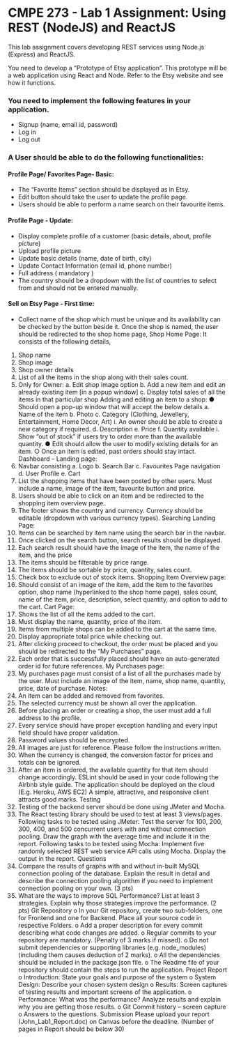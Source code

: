 # CMPE 273 - Lab 1 Assignment: Using REST (NodeJS) and ReactJS

This lab assignment covers developing REST services using Node.js (Express) and ReactJS.

You need to develop a “Prototype of Etsy application”. This prototype will be a web application
using React and Node. Refer to the Etsy website and see how it functions.

### You need to implement the following features in your application.
- Signup (name, email id, password)
- Log in
- Log out

### A User should be able to do the following functionalities:

#### Profile Page/ Favorites Page- Basic:
- The “Favorite Items” section should be displayed as in Etsy.
- Edit button should take the user to update the profile page.
- Users should be able to perform a name search on their favourite items.

#### Profile Page - Update:
- Display complete profile of a customer (basic details, about, profile picture)
- Upload profile picture
- Update basic details (name, date of birth, city)
- Update Contact Information (email id, phone number)
- Full address ( mandatory )
- The country should be a dropdown with the list of countries to select from and should not
be entered manually.

#### Sell on Etsy Page - First time:
- Collect name of the shop which must be unique and its availability can be checked
by the button beside it.
Once the shop is named, the user should be redirected to the shop home page,
Shop Home Page:
It consists of the following details,
1. Shop name
2. Shop image
3. Shop owner details
4. List of all the items in the shop along with their sales count.
5. Only for Owner:
a. Edit shop image option
b. Add a new item and edit an already existing item [in a popup window]
c. Display total sales of all the items in that particular shop
Adding and editing an item to a shop:
● Should open a pop-up window that will accept the below details
a. Name of the item
b. Photo
c. Category (Clothing, Jewellery, Entertainment, Home Decor, Art)
i. An owner should be able to create a new category if required.
d. Description
e. Price
f. Quantity available
i. Show “out of stock” if users try to order more than the available
quantity.
● Edit should allow the user to modify existing details for an item.
○ Once an item is edited, past orders should stay intact.
Dashboard – Landing page:
1. Navbar consisting
a. Logo
b. Search Bar
c. Favourites Page navigation
d. User Profile
e. Cart
2. List the shopping items that have been posted by other users. Must include a
name, image of the item, favourite button and price.
3. Users should be able to click on an item and be redirected to the shopping item
overview page.
4. The footer shows the country and currency. Currency should be editable
(dropdown with various currency types).
Searching Landing Page:
1. Items can be searched by item name using the search bar in the navbar.
2. Once clicked on the search button, search results should be displayed.
3. Each search result should have the image of the item, the name of the item, and
the price
4. The items should be filterable by price range.
5. The items should be sortable by price, quantity, sales count.
6. Check box to exclude out of stock items.
Shopping Item Overview page:
1. Should consist of an image of the item, add the item to the favorites option, shop
name (hyperlinked to the shop home page), sales count, name of the item, price,
description, select quantity, and option to add to the cart.
Cart Page:
1. Shows the list of all the items added to the cart.
2. Must display the name, quantity, price of the item.
3. Items from multiple shops can be added to the cart at the same time.
4. Display appropriate total price while checking out.
5. After clicking proceed to checkout, the order must be placed and you should be
redirected to the “My Purchases” page.
6. Each order that is successfully placed should have an auto-generated order id for
future references.
My Purchases page:
1. My purchases page must consist of a list of all the purchases made by the user.
Must include an image of the item, name, shop name, quantity, price, date of
purchase.
Notes:
1. An item can be added and removed from favorites.
2. The selected currency must be shown all over the application.
3. Before placing an order or creating a shop, the user must add a full address to the
profile.
4. Every service should have proper exception handling and every input field should
have proper validation.
5. Password values should be encrypted.
6. All images are just for reference. Please follow the instructions written.
7. When the currency is changed, the conversion factor for prices and totals can be
ignored.
8. After an item is ordered, the available quantity for that item should change
accordingly.
ESLint should be used in your code following the Airbnb style guide.
The application should be deployed on the cloud (E.g. Heroku, AWS EC2)
A simple, attractive, and responsive client attracts good marks.
Testing
1. Testing of the backend server should be done using JMeter and Mocha.
2. The React testing library should be used to test at least 3 views/pages.
Following tasks to be tested using JMeter:
Test the server for 100, 200, 300, 400, and 500 concurrent users with and without
connection pooling. Draw the graph with the average time and include it in the report.
Following tasks to be tested using Mocha:
Implement five randomly selected REST web service API calls using Mocha. Display the
output in the report.
Questions
1. Compare the results of graphs with and without in-built MySQL connection pooling of the
database. Explain the result in detail and describe the connection pooling algorithm if you
need to implement connection pooling on your own. (3 pts)
2. What are the ways to improve SQL Performance? List at least 3 strategies. Explain
why those strategies improve the performance. (2 pts)
Git Repository
o In your Git repository, create two sub-folders, one for Frontend and one for Backend. Place
all your source code in respective Folders.
o Add a proper description for every commit describing what code changes are added.
o Regular commits to your repository are mandatory. (Penalty of 3 marks if missed).
o Do not submit dependencies or supporting libraries (e.g. node_modules) (including
them causes deduction of 2 marks).
o All the dependencies should be included in the package.json file.
o The Readme file of your repository should contain the steps to run the application.
Project Report
o Introduction: State your goals and purpose of the system
o System Design: Describe your chosen system design
o Results: Screen captures of testing results and important screens of the application.
o Performance: What was the performance? Analyze results and explain why you are getting
those results.
o Git Commit history – screen capture
o Answers to the questions.
Submission
Please upload your report (John_Lab1_Report.doc) on Canvas before the deadline.
(Number of pages in Report should be below 30)
